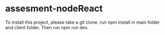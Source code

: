 # assesment-nodeReact
To install this project, please take a git clone.
run npm install in main folder and client folder.
Then run npm run dev.

